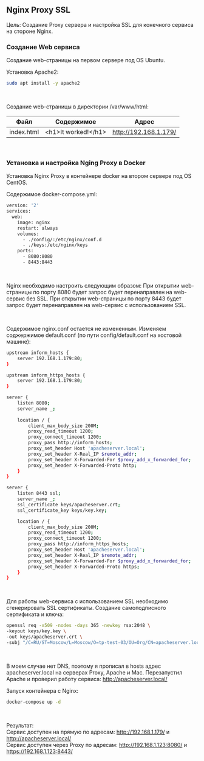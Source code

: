 ## Nginx Proxy SSL
Цель: Cоздание Proxy сервера и настройка SSL для конечного сервиса на стороне Nginx.

### Создание Web сервиса
Создание web-страницы на первом сервере под OS Ubuntu.

Установка Apache2:
```bash
sudo apt install -y apache2
```
<br>

Создание web-страницы в директории /var/www/html:

| Файл  | Содержимое            | Адрес |
| ------------- |-----------------------| ------------- |
| index.html | \<h1>It worked!\</h1> | http://192.168.1.179/ |
<br>

### Установка и настройка Nging Proxy в Docker
Установка Nginx Proxy в контейнере docker на втором сервере под OS CentOS.

Содержимое docker-compose.yml:
```bash
version: '2'
services:
  web:
    image: nginx
    restart: always
    volumes:
      - ./config/:/etc/nginx/conf.d
      - ./keys:/etc/nginx/keys
    ports:
      - 8080:8080
      - 8443:8443
```
<br>

Nginx необходимо настроить следующим образом:
При открытии web-страницы по порту 8080 будет запрос будет перенаправлен на web-сервис без SSL.
При открытии web-страницы по порту 8443 будет запрос будет перенаправлен на web-сервис с использованием SSL.

<br>

Содержимое nginx.conf остается не измененным.
Изменяем соджержимое default.conf (по пути config/default.conf на хостовой машине):
```bash
upstream inform_hosts {
    server 192.168.1.179:80;
}

upstream inform_https_hosts {
    server 192.168.1.179:80;
}

server {
    listen 8080;
    server_name _;
    
    location / {
        client_max_body_size 200M;
        proxy_read_timeout 1200;
        proxy_connect_timeout 1200;
        proxy_pass http://inform_hosts;
        proxy_set_header Host 'apacheserver.local';
        proxy_set_header X-Real_IP $remote_addr;
        proxy_set_header X-Forwarded-For $proxy_add_x_forwarded_for;
        proxy_set_header X-Forwarded-Proto http;
    }
}

server {
    listen 8443 ssl;
    server_name _;
    ssl_certificate keys/apacheserver.crt;
    ssl_certificate_key keys/key.key;

    location / {
        client_max_body_size 200M;
        proxy_read_timeout 1200;
        proxy_connect_timeout 1200;
        proxy_pass http://inform_https_hosts;
        proxy_set_header Host 'apacheserver.local';
        proxy_set_header X-Real_IP $remote_addr;
        proxy_set_header X-Forwarded-For $proxy_add_x_forwarded_for;
        proxy_set_header X-Forwarded-Proto https;
    }
}
```
<br>

Для работы web-сервиса с использованием SSL необходимо сгенерировать SSL сертификаты. 
Создание самоподписного сертификата и ключа:
```bash
openssl req -x509 -nodes -days 365 -newkey rsa:2048 \
-keyout keys/key.key \
-out keys/apacheserver.crt \
-subj "/C=RU/ST=Moscow/L=Moscow/O=tp-test-03/OU=Org/CN=apacheserver.local"
```
<br>

В моем случае нет DNS, поэтому я прописал в hosts адрес apacheserver.local на серверах Proxy, Apache и Mac.
Перезапустил Apache и проверил работу сервиса: http://apacheserver.local/
<br>

Запуск контейнера с Nginx:
```bash
docker-compose up -d
```
<br>

Результат: <br>
Сервис доступен на прямую по адресам: http://192.168.1.179/ и http://apacheserver.local/ <br>
Сервис доступен через Proxy по адресам: http://192.168.1.123:8080/ и https://192.168.1.123:8443/
